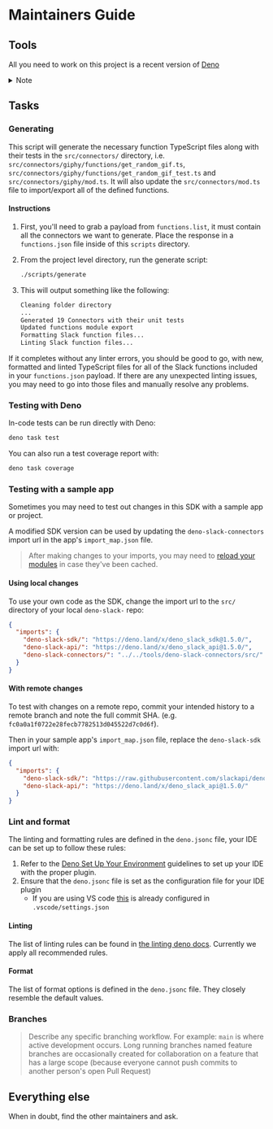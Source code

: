 # Maintainers Guide

## Tools

All you need to work on this project is a recent version of
[Deno](https://deno.land/)

<details>
  <summary>Note</summary>

- You can set up shell completion by following the
  [Shell Completion](https://deno.land/manual/getting_started/setup_your_environment#shell-completions)
  guidelines.

</details>

## Tasks

### Generating

This script will generate the necessary function TypeScript files along with
their tests in the `src/connectors/` directory, i.e.
`src/connectors/giphy/functions/get_random_gif.ts`,
`src/connectors/giphy/functions/get_random_gif_test.ts` and
`src/connectors/giphy/mod.ts`. It will also update the `src/connectors/mod.ts`
file to import/export all of the defined functions.

#### Instructions

1. First, you'll need to grab a payload from `functions.list`, it must contain
   all the connectors we want to generate. Place the response in a
   `functions.json` file inside of this `scripts` directory.

2. From the project level directory, run the generate script:

   ```sh
   ./scripts/generate
   ```

3. This will output something like the following:

   ```txt
   Cleaning folder directory
   ...
   Generated 19 Connectors with their unit tests
   Updated functions module export
   Formatting Slack function files...
   Linting Slack function files...
   ```

If it completes without any linter errors, you should be good to go, with new,
formatted and linted TypeScript files for all of the Slack functions included in
your `functions.json` payload. If there are any unexpected linting issues, you
may need to go into those files and manually resolve any problems.

### Testing with Deno

In-code tests can be run directly with Deno:

```zsh
deno task test
```

You can also run a test coverage report with:

```zsh
deno task coverage
```

### Testing with a sample app

Sometimes you may need to test out changes in this SDK with a sample app or
project.

A modified SDK version can be used by updating the `deno-slack-connectors`
import url in the app's `import_map.json` file.

> After making changes to your imports, you may need to
> [reload your modules](https://deno.land/manual@v1.29.1/basics/modules/reloading_modules)
> in case they've been cached.

#### Using local changes

To use your own code as the SDK, change the import url to the `src/` directory
of your local `deno-slack-` repo:

```json
{
  "imports": {
    "deno-slack-sdk/": "https://deno.land/x/deno_slack_sdk@1.5.0/",
    "deno-slack-api/": "https://deno.land/x/deno_slack_api@1.5.0/",
    "deno-slack-connectors/": "../../tools/deno-slack-connectors/src/"
  }
}
```

#### With remote changes

To test with changes on a remote repo, commit your intended history to a remote
branch and note the full commit SHA. (e.g.
`fc0a0a1f0722e28fecb7782513d045522d7c0d6f`).

Then in your sample app's `import_map.json` file, replace the `deno-slack-sdk`
import url with:

```json
{
  "imports": {
    "deno-slack-sdk/": "https://raw.githubusercontent.com/slackapi/deno-slack-sdk/<commit-SHA-goes-here>/src/",
    "deno-slack-api/": "https://deno.land/x/deno_slack_api@1.5.0/"
  }
}
```

### Lint and format

The linting and formatting rules are defined in the `deno.jsonc` file, your IDE
can be set up to follow these rules:

1. Refer to the
   [Deno Set Up Your Environment](https://deno.land/manual/getting_started/setup_your_environment)
   guidelines to set up your IDE with the proper plugin.
2. Ensure that the `deno.jsonc` file is set as the configuration file for your
   IDE plugin
   - If you are using VS code
     [this](https://deno.land/manual/references/vscode_deno#using-a-configuration-file)
     is already configured in `.vscode/settings.json`

#### Linting

The list of linting rules can be found in
[the linting deno docs](https://lint.deno.land/). Currently we apply all
recommended rules.

#### Format

The list of format options is defined in the `deno.jsonc` file. They closely
resemble the default values.

### Branches

> Describe any specific branching workflow. For example: `main` is where active
> development occurs. Long running branches named feature branches are
> occasionally created for collaboration on a feature that has a large scope
> (because everyone cannot push commits to another person's open Pull Request)

## Everything else

When in doubt, find the other maintainers and ask.

[semver]: http://semver.org/

